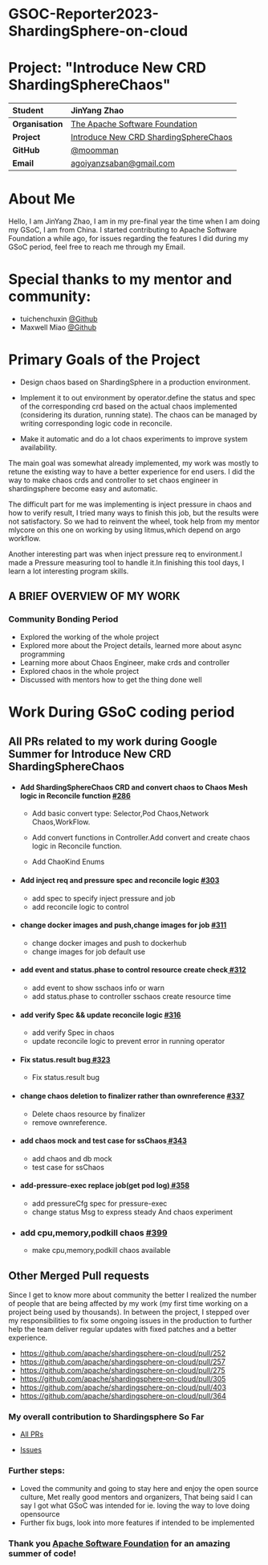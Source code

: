 # GSOC-Reporter2023-ShardingSphere-on-cloud
# Project: "Introduce New CRD ShardingSphereChaos"

| **Student** | JinYang Zhao            |
| :- | :------------------------ |
| **Organisation** | [The Apache Software Foundation](https://github.com/apache)<br />                      |
| **Project** | [Introduce New CRD ShardingSphereChaos](https://summerofcode.withgoogle.com/proposals/details/bGtR94IT) <br />                     |
| **GitHub** | [@](https://github.com/ashaman999)​[moomman](https://github.com/moomman)                        |
| **Email** | agoiyanzsaban@gmail.com |

# About Me

Hello, I am JinYang Zhao, I am in my pre-final year the time when I am doing my GSoC, I am from China. I started contributing to Apache Software Foundation a while ago, for issues regarding the features I did during my GSoC period, feel free to reach me through my Email.

# Special thanks to my mentor and community:

* tuichenchuxin [@Github](https://github.com/tuichenchuxin)
* Maxwell Miao [@Github](https://github.com/mlycore)

# Primary Goals of the Project

* Design chaos based on ShardingSphere in a production environment.

* Implement it to out environment by operator.define the status and spec of the corresponding crd based on the actual chaos implemented (considering its duration, running state). The chaos can be managed by writing corresponding logic code in reconcile.

* Make it automatic and do a lot chaos experiments to improve system availability.

The main goal was somewhat already implemented, my work was mostly to retune the existing way to have a better experience for end users. I did the way to make chaos crds and controller to set chaos engineer in shardingsphere become easy and automatic.

The difficult part for me was implementing is inject pressure in chaos and how to verify result, I tried many ways to finish this job, but the results were not satisfactory. So we had to reinvent the wheel, took help from my mentor mlycore on this one on working by using litmus,which depend on argo workflow.

Another interesting part was when inject pressure req to environment.I made a Pressure measuring tool to handle it.In finishing this tool days, I learn a lot interesting program skills.

## A BRIEF OVERVIEW OF MY WORK

### Community Bonding Period

* Explored the working of the whole project
* Explored more about the Project details, learned more about async programming
* Learning more about Chaos Engineer, make crds and controller
* Explored chaos in the whole project
* Discussed with mentors how to get the thing done well

# Work During GSoC coding period

## All PRs related to my work during Google Summer for Introduce New CRD ShardingSphereChaos

* #### Add ShardingSphereChaos CRD and convert chaos to Chaos Mesh logic in Reconcile function [#286](https://github.com/apache/shardingsphere-on-cloud/pull/286)

  * Add basic convert type: Selector,Pod Chaos,Network Chaos,WorkFlow.

  * Add convert functions in Controller.Add convert and create chaos logic in Reconcile function.

  * Add ChaoKind Enums
* #### Add inject req and pressure spec and reconcile logic [#303](https://github.com/apache/shardingsphere-on-cloud/pull/303)

  * add spec to specify inject pressure and job
  * add reconcile logic to control
* #### change docker images and push,change images for job [#311](https://github.com/apache/shardingsphere-on-cloud/pull/311)

  * change docker images and push to dockerhub
  * change images for job default use
* #### add event and status.phase to control resource create check[ #312](https://github.com/apache/shardingsphere-on-cloud/pull/312)

  * add event to show sschaos info or warn
  * add status.phase to controller sschaos create resource time
* #### add verify Spec && update reconcile logic [#316](https://github.com/apache/shardingsphere-on-cloud/pull/316)

  * add verify Spec in chaos
  * update reconcile logic to prevent error in running operator
* #### Fix status.result bug[ #323](https://github.com/apache/shardingsphere-on-cloud/pull/323)

  * Fix status.result bug
* #### change chaos deletion to finalizer rather than ownreference [#337](https://github.com/apache/shardingsphere-on-cloud/pull/337)

  * Delete chaos resource by finalizer
  * remove ownreference.
* #### add chaos mock and test case for ssChaos[ #343](https://github.com/apache/shardingsphere-on-cloud/pull/343)

  * add chaos and db mock
  * test case for ssChaos
* #### add-pressure-exec replace job(get pod log)[ #358](https://github.com/apache/shardingsphere-on-cloud/pull/358)

  * add pressureCfg spec for pressure-exec
  * change status Msg to express steady And chaos experiment
* ### add cpu,memory,podkill chaos [#399](https://github.com/apache/shardingsphere-on-cloud/pull/399)

  * make cpu,memory,podkill chaos available

## Other Merged Pull requests

Since I get to know more about community the better I realized the number of people that are being affected by my work (my first time working on a project being used by thousands). In between the project, I stepped over my responsibilities to fix some ongoing issues in the production to further help the team deliver regular updates with fixed patches and a better experience.

* https://github.com/apache/shardingsphere-on-cloud/pull/252
* https://github.com/apache/shardingsphere-on-cloud/pull/257
* https://github.com/apache/shardingsphere-on-cloud/pull/275
* https://github.com/apache/shardingsphere-on-cloud/pull/305
* https://github.com/apache/shardingsphere-on-cloud/pull/403
* https://github.com/apache/shardingsphere-on-cloud/pull/364

### My overall contribution to Shardingsphere So Far

* [All PRs](https://github.com/apache/shardingsphere-on-cloud/pulls?q=is%3Apr+author%3Amoomman+is%3Aclosed)

* [Issues](https://github.com/apache/shardingsphere-on-cloud/issues/created_by/moomman)

### Further steps:

* Loved the community and going to stay here and enjoy the open source culture, Met really good mentors and organizers, That being said I can say I got what GSoC was intended for ie. loving the way to love doing opensource
* Further fix bugs, look into more features if intended to be implemented

### 

### Thank you [Apache Software Foundation](https://www.apache.org/) for an amazing summer of code!
